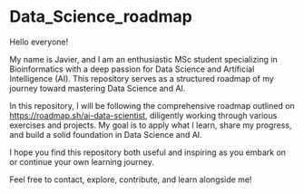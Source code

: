 # Data_Science_roadmap
Hello everyone!

My name is Javier, and I am an enthusiastic MSc student specializing in Bioinformatics with a deep passion for Data Science and Artificial Intelligence (AI). This repository serves as a structured roadmap of my journey toward mastering Data Science and AI.

In this repository, I will be following the comprehensive roadmap outlined on https://roadmap.sh/ai-data-scientist, diligently working through various exercises and projects. My goal is to apply what I learn, share my progress, and build a solid foundation in Data Science and AI.

I hope you find this repository both useful and inspiring as you embark on or continue your own learning journey.

Feel free to contact, explore, contribute, and learn alongside me!
